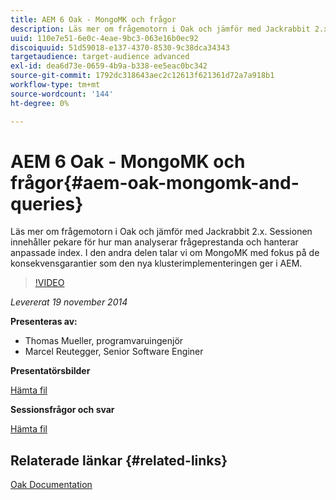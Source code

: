 ```yaml
---
title: AEM 6 Oak - MongoMK och frågor
description: Läs mer om frågemotorn i Oak och jämför med Jackrabbit 2.x. Sessionen innehåller pekare för hur man analyserar frågeprestanda och hanterar anpassade index. I den andra delen talar vi om MongoMK med fokus på de konsekvensgarantier som den nya klusterimplementeringen ger i AEM.
uuid: 110e7e51-6e0c-4eae-9bc3-063e16b0ec92
discoiquuid: 51d59018-e137-4370-8530-9c38dca34343
targetaudience: target-audience advanced
exl-id: dea6d73e-0659-4b9a-b338-ee5eac0bc342
source-git-commit: 1792dc318643aec2c12613f621361d72a7a918b1
workflow-type: tm+mt
source-wordcount: '144'
ht-degree: 0%

---
```


# AEM 6 Oak - MongoMK och frågor{#aem-oak-mongomk-and-queries}

Läs mer om frågemotorn i Oak och jämför med Jackrabbit 2.x. Sessionen innehåller pekare för hur man analyserar frågeprestanda och hanterar anpassade index. I den andra delen talar vi om MongoMK med fokus på de konsekvensgarantier som den nya klusterimplementeringen ger i AEM.

>[!VIDEO](https://video.tv.adobe.com/v/19402/?quality=9)

*Levererat 19 november 2014*

**Presenteras av:**

* Thomas Mueller, programvaruingenjör
* Marcel Reutegger, Senior Software Enginer

**Presentatörsbilder**

[Hämta fil](assets/aem-6-oak-mongomk-and-queries.pdf)

**Sessionsfrågor och svar**

[Hämta fil](assets/q-a-11-19-14-gem-session-oak.pdf)

## Relaterade länkar {#related-links}

[Oak Documentation](https://jackrabbit.apache.org/oak/docs/)

<!--
[Get back to the Overview](https://helpx.adobe.com/experience-manager/kt/eseminars/gems/aem-index.html)
-->
